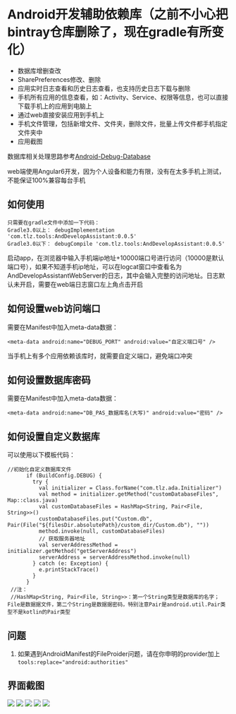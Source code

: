 # Android开发辅助依赖库（之前不小心把bintray仓库删除了，现在gradle有所变化）
- 数据库增删查改
- SharePreferences修改、删除
- 应用实时日志查看和历史日志查看，也支持历史日志下载与删除
- 手机所有应用的信息查看，如：Activity、Service、权限等信息，也可以直接下载手机上的应用到电脑上
- 通过web直接安装应用到手机上
- 手机文件管理，包括新增文件、文件夹，删除文件，批量上传文件都手机指定文件夹中
- 应用截图

数据库相关处理思路参考[Android-Debug-Database](https://github.com/amitshekhariitbhu/Android-Debug-Database)

web端使用Angular6开发，因为个人设备和能力有限，没有在太多手机上测试，不能保证100%兼容每台手机

## 如何使用

```
只需要在gradle文件中添加一下代码：
Gradle3.0以上： debugImplementation 'com.tlz.tools:AndDevelopAssistant:0.0.5'
Gradle3.0以下： debugCompile 'com.tlz.tools:AndDevelopAssistant:0.0.5'
```

启动app，在浏览器中输入手机端ip地址+10000端口号进行访问（10000是默认端口号），如果不知道手机ip地址，可以在logcat窗口中查看名为AndDevelopAssistantWebServer的日志，其中会输入完整的访问地址。日志默认未开启，需要在web端日志窗口左上角点击开启

## 如何设置web访问端口

需要在Manifest中加入meta-data数据：

```
<meta-data android:name="DEBUG_PORT" android:value="自定义端口号" />
```

当手机上有多个应用依赖该库时，就需要自定义端口，避免端口冲突

## 如何设置数据库密码

需要在Manifest中加入meta-data数据：

```
<meta-data android:name="DB_PAS_数据库名(大写)" android:value="密码" />
```

## 如何设置自定义数据库

可以使用以下模板代码：

```
//初始化自定义数据库文件
      if (BuildConfig.DEBUG) {
        try {
          val initializer = Class.forName("com.tlz.ada.Initializer")
          val method = initializer.getMethod("customDatabaseFiles", Map::class.java)
          val customDatabaseFiles = HashMap<String, Pair<File, String>>()
          customDatabaseFiles.put("Custom.db", Pair(File("${filesDir.absolutePath}/custom_dir/Custom.db"), ""))
          method.invoke(null, customDatabaseFiles)
          // 获取服务器地址
          val serverAddressMethod = initializer.getMethod("getServerAddress")
          serverAddress = serverAddressMethod.invoke(null)
        } catch (e: Exception) {
          e.printStackTrace()
        }
      }
 //注：
 //HashMap<String, Pair<File, String>>：第一个String类型是数据库的名字；File是数据据文件，第二个String是数据据密码，特别注意Pair是android.util.Pair类型不是kotlin的Pair类型
```

## 问题
1. 如果遇到AndroidManifest的FileProider问题，请在你申明的provider加上`tools:replace="android:authorities"`

## 界面截图

<img src="https://github.com/tomlezen/AndDevelopAssistant/blob/master/screenshots/Log.png"></img>
<img src="https://github.com/tomlezen/AndDevelopAssistant/blob/master/screenshots/File.png"></img>
<img src="https://github.com/tomlezen/AndDevelopAssistant/blob/master/screenshots/application.png"></img>
<img src="https://github.com/tomlezen/AndDevelopAssistant/blob/master/screenshots/SharePrefrences.png"></img>
<img src="https://github.com/tomlezen/AndDevelopAssistant/blob/master/screenshots/Database.png"></img>
